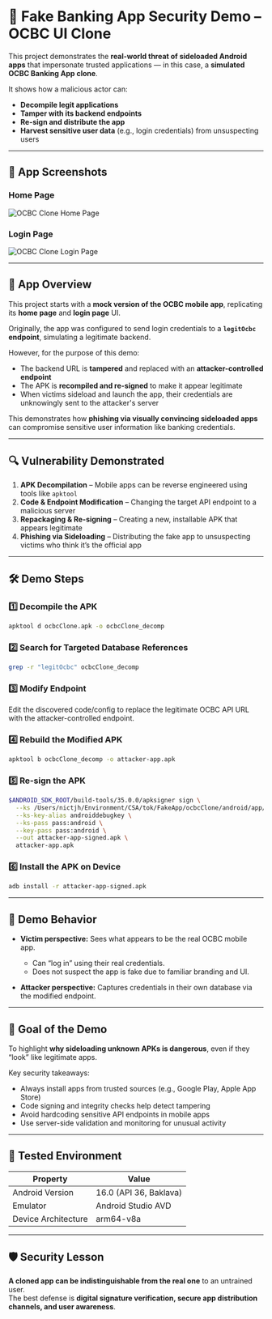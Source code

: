 # 🛑 Fake Banking App Security Demo – OCBC UI Clone

This project demonstrates the **real-world threat of sideloaded Android apps** that impersonate trusted applications — in this case, a **simulated OCBC Banking App clone**.

It shows how a malicious actor can:

- **Decompile legit applications**
- **Tamper with its backend endpoints**
- **Re-sign and distribute the app**
- **Harvest sensitive user data** (e.g., login credentials) from unsuspecting users

---

## 📸 App Screenshots

### Home Page
![OCBC Clone Home Page](OCBCcloneByTok.png)

### Login Page
![OCBC Clone Login Page](OcbcLoginByTok.png)


---

## 📱 App Overview

This project starts with a **mock version of the OCBC mobile app**, replicating its **home page** and **login page** UI.

Originally, the app was configured to send login credentials to a **`legitOcbc` endpoint**, simulating a legitimate backend.

However, for the purpose of this demo:

- The backend URL is **tampered** and replaced with an **attacker-controlled endpoint**
- The APK is **recompiled and re-signed** to make it appear legitimate
- When victims sideload and launch the app, their credentials are unknowingly sent to the attacker's server

This demonstrates how **phishing via visually convincing sideloaded apps** can compromise sensitive user information like banking credentials.


---

## 🔍 Vulnerability Demonstrated

1. **APK Decompilation** – Mobile apps can be reverse engineered using tools like `apktool`
2. **Code & Endpoint Modification** – Changing the target API endpoint to a malicious server
3. **Repackaging & Re-signing** – Creating a new, installable APK that appears legitimate
4. **Phishing via Sideloading** – Distributing the fake app to unsuspecting victims who think it’s the official app

---

## 🛠️ Demo Steps

### 1️⃣ Decompile the APK
```bash
apktool d ocbcClone.apk -o ocbcClone_decomp
```

### 2️⃣ Search for Targeted Database References
```bash
grep -r "legitOcbc" ocbcClone_decomp
```

### 3️⃣ Modify Endpoint
Edit the discovered code/config to replace the legitimate OCBC API URL with the attacker-controlled endpoint.


### 4️⃣ Rebuild the Modified APK
```bash
apktool b ocbcClone_decomp -o attacker-app.apk
```

### 5️⃣ Re-sign the APK
```bash
$ANDROID_SDK_ROOT/build-tools/35.0.0/apksigner sign \
  --ks /Users/nictjh/Environment/CSA/tok/FakeApp/ocbcClone/android/app/debug.keystore \
  --ks-key-alias androiddebugkey \
  --ks-pass pass:android \
  --key-pass pass:android \
  --out attacker-app-signed.apk \
  attacker-app.apk
```

### 6️⃣ Install the APK on Device
```bash
adb install -r attacker-app-signed.apk
```

---

## 🧪 Demo Behavior

- **Victim perspective:**
  Sees what appears to be the real OCBC mobile app.
  - Can “log in” using their real credentials.
  - Does not suspect the app is fake due to familiar branding and UI.

- **Attacker perspective:**
  Captures credentials in their own database via the modified endpoint.

---

## 🎯 Goal of the Demo

To highlight **why sideloading unknown APKs is dangerous**, even if they “look” like legitimate apps.

Key security takeaways:

- Always install apps from trusted sources (e.g., Google Play, Apple App Store)
- Code signing and integrity checks help detect tampering
- Avoid hardcoding sensitive API endpoints in mobile apps
- Use server-side validation and monitoring for unusual activity

---

## 🧪 Tested Environment

| Property             | Value                |
|----------------------|---------------------|
| Android Version      | 16.0 (API 36, Baklava)   |
| Emulator             | Android Studio AVD  |
| Device Architecture  | arm64-v8a           |

---

## 🛡️ Security Lesson

**A cloned app can be indistinguishable from the real one** to an untrained user.  
The best defense is **digital signature verification, secure app distribution channels, and user awareness**.
